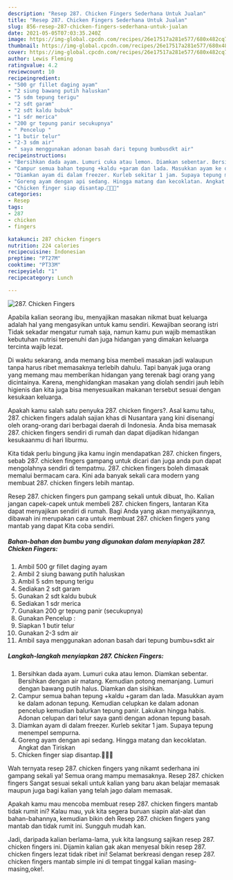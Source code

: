 ```yaml
---
description: "Resep 287. Chicken Fingers Sederhana Untuk Jualan"
title: "Resep 287. Chicken Fingers Sederhana Untuk Jualan"
slug: 856-resep-287-chicken-fingers-sederhana-untuk-jualan
date: 2021-05-05T07:03:35.240Z
image: https://img-global.cpcdn.com/recipes/26e17517a281e577/680x482cq70/287-chicken-fingers-foto-resep-utama.jpg
thumbnail: https://img-global.cpcdn.com/recipes/26e17517a281e577/680x482cq70/287-chicken-fingers-foto-resep-utama.jpg
cover: https://img-global.cpcdn.com/recipes/26e17517a281e577/680x482cq70/287-chicken-fingers-foto-resep-utama.jpg
author: Lewis Fleming
ratingvalue: 4.2
reviewcount: 10
recipeingredient:
- "500 gr fillet daging ayam"
- "2 siung bawang putih haluskan"
- "5 sdm tepung terigu"
- "2 sdt garam"
- "2 sdt kaldu bubuk"
- "1 sdr merica"
- "200 gr tepung panir secukupnya"
- " Pencelup "
- "1 butir telur"
- "2-3 sdm air"
- " saya menggunakan adonan basah dari tepung bumbusdkt air"
recipeinstructions:
- "Bersihkan dada ayam. Lumuri cuka atau lemon. Diamkan sebentar. Bersihkan dengan air matang. Kemudian potong memanjang. Lumuri dengan bawang putih halus. Diamkan dan sisihkan."
- "Campur semua bahan tepung +kaldu +garam dan lada. Masukkan ayam ke dalam adonan tepung. Kemudian celupkan ke dalam adonan pencelup kemudian balurkan tepung panir. Lakukan hingga habis. Adonan celupan dari telur saya ganti dengan adonan tepung basah."
- "Diamkan ayam di dalam freezer. Kurleb sekitar 1 jam. Supaya tepung menempel sempurna."
- "Goreng ayam dengan api sedang. Hingga matang dan kecoklatan. Angkat dan Tiriskan"
- "Chicken finger siap disantap.🥰🥰🥰"
categories:
- Resep
tags:
- 287
- chicken
- fingers

katakunci: 287 chicken fingers 
nutrition: 224 calories
recipecuisine: Indonesian
preptime: "PT27M"
cooktime: "PT33M"
recipeyield: "1"
recipecategory: Lunch

---
```



![287. Chicken Fingers](https://img-global.cpcdn.com/recipes/26e17517a281e577/680x482cq70/287-chicken-fingers-foto-resep-utama.jpg)

Apabila kalian seorang ibu, menyajikan masakan nikmat buat keluarga adalah hal yang mengasyikan untuk kamu sendiri. Kewajiban seorang istri Tidak sekadar mengatur rumah saja, namun kamu pun wajib memastikan kebutuhan nutrisi terpenuhi dan juga hidangan yang dimakan keluarga tercinta wajib lezat.

Di waktu  sekarang, anda memang bisa membeli masakan jadi walaupun tanpa harus ribet memasaknya terlebih dahulu. Tapi banyak juga orang yang memang mau memberikan hidangan yang terenak bagi orang yang dicintainya. Karena, menghidangkan masakan yang diolah sendiri jauh lebih higienis dan kita juga bisa menyesuaikan makanan tersebut sesuai dengan kesukaan keluarga. 



Apakah kamu salah satu penyuka 287. chicken fingers?. Asal kamu tahu, 287. chicken fingers adalah sajian khas di Nusantara yang kini disenangi oleh orang-orang dari berbagai daerah di Indonesia. Anda bisa memasak 287. chicken fingers sendiri di rumah dan dapat dijadikan hidangan kesukaanmu di hari liburmu.

Kita tidak perlu bingung jika kamu ingin mendapatkan 287. chicken fingers, sebab 287. chicken fingers gampang untuk dicari dan juga anda pun dapat mengolahnya sendiri di tempatmu. 287. chicken fingers boleh dimasak memalui bermacam cara. Kini ada banyak sekali cara modern yang membuat 287. chicken fingers lebih mantap.

Resep 287. chicken fingers pun gampang sekali untuk dibuat, lho. Kalian jangan capek-capek untuk membeli 287. chicken fingers, lantaran Kita dapat menyajikan sendiri di rumah. Bagi Anda yang akan menyajikannya, dibawah ini merupakan cara untuk membuat 287. chicken fingers yang mantab yang dapat Kita coba sendiri.

<!--inarticleads1-->

##### Bahan-bahan dan bumbu yang digunakan dalam menyiapkan 287. Chicken Fingers:

1. Ambil 500 gr fillet daging ayam
1. Ambil 2 siung bawang putih haluskan
1. Ambil 5 sdm tepung terigu
1. Sediakan 2 sdt garam
1. Gunakan 2 sdt kaldu bubuk
1. Sediakan 1 sdr merica
1. Gunakan 200 gr tepung panir (secukupnya)
1. Gunakan  Pencelup :
1. Siapkan 1 butir telur
1. Gunakan 2-3 sdm air
1. Ambil  saya menggunakan adonan basah dari tepung bumbu+sdkt air




<!--inarticleads2-->

##### Langkah-langkah menyiapkan 287. Chicken Fingers:

1. Bersihkan dada ayam. Lumuri cuka atau lemon. Diamkan sebentar. Bersihkan dengan air matang. Kemudian potong memanjang. Lumuri dengan bawang putih halus. Diamkan dan sisihkan.
1. Campur semua bahan tepung +kaldu +garam dan lada. Masukkan ayam ke dalam adonan tepung. Kemudian celupkan ke dalam adonan pencelup kemudian balurkan tepung panir. Lakukan hingga habis. Adonan celupan dari telur saya ganti dengan adonan tepung basah.
1. Diamkan ayam di dalam freezer. Kurleb sekitar 1 jam. Supaya tepung menempel sempurna.
1. Goreng ayam dengan api sedang. Hingga matang dan kecoklatan. Angkat dan Tiriskan
1. Chicken finger siap disantap.🥰🥰🥰




Wah ternyata resep 287. chicken fingers yang nikamt sederhana ini gampang sekali ya! Semua orang mampu memasaknya. Resep 287. chicken fingers Sangat sesuai sekali untuk kalian yang baru akan belajar memasak maupun juga bagi kalian yang telah jago dalam memasak.

Apakah kamu mau mencoba membuat resep 287. chicken fingers mantab tidak rumit ini? Kalau mau, yuk kita segera buruan siapin alat-alat dan bahan-bahannya, kemudian bikin deh Resep 287. chicken fingers yang mantab dan tidak rumit ini. Sungguh mudah kan. 

Jadi, daripada kalian berlama-lama, yuk kita langsung sajikan resep 287. chicken fingers ini. Dijamin kalian gak akan menyesal bikin resep 287. chicken fingers lezat tidak ribet ini! Selamat berkreasi dengan resep 287. chicken fingers mantab simple ini di tempat tinggal kalian masing-masing,oke!.

